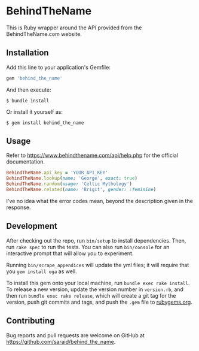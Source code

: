 # BehindTheName

This is Ruby wrapper around the API provided from the BehindTheName.com website.

## Installation

Add this line to your application's Gemfile:

```ruby
gem 'behind_the_name'
```

And then execute:

    $ bundle install

Or install it yourself as:

    $ gem install behind_the_name

## Usage

Refer to https://www.behindthename.com/api/help.php for the official documentation.

```ruby
BehindTheName.api_key = 'YOUR_API_KEY'
BehindTheName.lookup(name: 'George', exact: true)
BehindTheName.random(usage: 'Celtic Mythology')
BehindTheName.related(name: 'Brigit', gender: :feminine)
```

I've no idea what the error codes mean, beyond the description given in the response.

## Development

After checking out the repo, run `bin/setup` to install dependencies. Then, run `rake spec` to run the tests. You can also run `bin/console` for an interactive prompt that will allow you to experiment.

Running `bin/scrape_appendices` will update the yml files; it will require that you `gem install oga` as well.

To install this gem onto your local machine, run `bundle exec rake install`. To release a new version, update the version number in `version.rb`, and then run `bundle exec rake release`, which will create a git tag for the version, push git commits and tags, and push the `.gem` file to [rubygems.org](https://rubygems.org).

## Contributing

Bug reports and pull requests are welcome on GitHub at https://github.com/saraid/behind_the_name.

